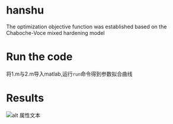 # hanshu
The optimization objective function was established based on the Chaboche-Voce mixed hardening model
# Run the code
将1.m与2.m导入matlab,运行`run`命令得到参数拟合曲线
# Results
![alt 属性文本](图片地址)
